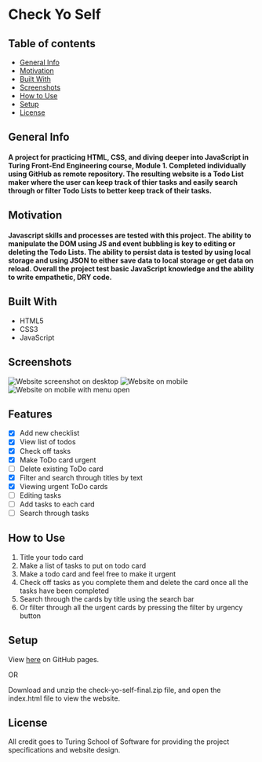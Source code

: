 # Check Yo Self

## Table of contents
* [General Info](#General-Info)
* [Motivation](#Motivation)
* [Built With](#Built-With) 
* [Screenshots](#Screenshots)
* [How to Use](#How-to-Use)
* [Setup](#Setup)
* [License](#License)

## General Info

<h4>A project for practicing HTML, CSS, and diving deeper into JavaScript in Turing Front-End Engineering course, Module 1. Completed individually using GitHub as remote repository. The resulting website is a Todo List maker where the user can keep track of thier tasks and easily search through or filter Todo Lists to better keep track of their tasks.</h4>


## Motivation

<h4>Javascript skills and processes are tested with this project. The ability to manipulate the DOM using JS and event bubbling is key to editing or deleting the Todo Lists. The ability to persist data is tested by using local storage and using JSON to either save data to local storage or get data on reload. Overall the project test basic JavaScript knowledge and the ability to write empathetic, DRY code.</h4>


## Built With

- HTML5
- CSS3
- JavaScript


## Screenshots

<img src="" alt="Website screenshot on desktop">
<img src="" alt="Website on mobile">
<img src="" alt="Website on mobile with menu open">


## Features

- [x] Add new checklist
- [x] View list of todos
- [x] Check off tasks
- [x] Make ToDo card urgent
- [ ] Delete existing ToDo card
- [x] Filter and search through titles by text
- [x] Viewing urgent ToDo cards
- [ ] Editing tasks
- [ ] Add tasks to each card
- [ ] Search through tasks

## How to Use

1. Title your todo card
2. Make a list of tasks to put on todo card
3. Make a todo card and feel free to make it urgent
4. Check off tasks as you complete them and delete the card once all the tasks have been completed
5. Search through the cards by title using the search bar
6. Or filter through all the urgent cards by pressing the filter by urgency button


## Setup

View <a href="https://posi7790.github.io/check-yo-self-final/">here</a> on GitHub pages.

OR 

Download and unzip the check-yo-self-final.zip file, and open the index.html file to view the website.


## License

All credit goes to Turing School of Software for providing the project specifications and website design.
